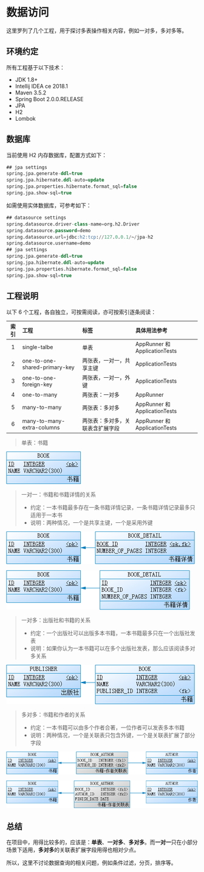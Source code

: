 # 数据访问

这里罗列了几个工程，用于探讨多表操作相关内容，例如一对多，多对多等。

## 环境约定

所有工程基于以下技术：

* JDK 1.8+
* Intellij IDEA ce 2018.1
* Maven 3.5.2
* Spring Boot 2.0.0.RELEASE
* JPA
* H2
* Lombok

## 数据库

当前使用 H2 内存数据库，配置方式如下：

```sql
## jpa settings
spring.jpa.generate-ddl=true
spring.jpa.hibernate.ddl-auto=update
spring.jpa.properties.hibernate.format_sql=false
spring.jpa.show-sql=true
```

如需使用实体数据库，可参考如下：

```sql
## datasource settings
spring.datasource.driver-class-name=org.h2.Driver
spring.datasource.password=demo
spring.datasource.url=jdbc:h2:tcp://127.0.0.1/~/jpa-h2
spring.datasource.username=demo
## jpa settings
spring.jpa.generate-ddl=true
spring.jpa.hibernate.ddl-auto=update
spring.jpa.properties.hibernate.format_sql=false
spring.jpa.show-sql=true
```

## 工程说明

以下 6 个工程，各自独立，可按需阅读，亦可按索引逐条阅读：

| 索引 | 工程 | 标签 | 具体用法参考 |
| :--: | :--- | :--- | :--- |
| 1 | single-talbe | 单表 | AppRunner 和 ApplicationTests |
| 2 | one-to-one-shared-primary-key | 两张表，一对一，共享主键 | ApplicationTests |
| 3 | one-to-one-foreign-key | 两张表，一对一，外键 | ApplicationTests |
| 4 | one-to-many | 两张表：一对多 | AppRunner |
| 5 | many-to-many | 两张表：多对多 | AppRunner 和 ApplicationTests |
| 6 | many-to-many-extra-columns | 两张表：多对多，关联表含扩展字段 | AppRunner 和 ApplicationTests |

> 单表：书籍

![Table](docs/single-table.png "单表")

> 一对一：书籍和书籍详情的关系
> * 约定：一本书籍最多存在一条书籍详情记录，一条书籍详情记录最多只适用于一本书
> * 说明：两种情况，一个是共享主键，一个是采用外键

![Table](docs/one-to-one-shared-primary-key.png "一对一，共享主键")

![Table](docs/one-to-one-foreign-key.png "一对一，外键")

> 一对多：出版社和书籍的关系
> * 约定：一个出版社可以出版多本书籍，一本书籍最多只在一个出版社发表
> * 说明：如果你认为一本书籍可以在多个出版社发表，那么应该阅读多对多关系

![Table](docs/one-to-many.png "一对多")

> 多对多：书籍和作者的关系
> * 约定：一本书籍可以由多个作者合著，一位作者可以发表多本书籍
> * 说明：两种情况，一个是关联表只包含外键，一个是关联表扩展了部分字段

![Table](docs/many-to-many.png "多对多")

![Table](docs/many-tp-many-extra-columns.png "多对多，关联表含扩展字段")

## 总结

在项目中，用得比较多的，应该是：**单表**、**一对多**、**多对多**。而**一对一**只在小部分场景下适用，**多对多**的关联表扩展字段用得也相对少点。

所以，这里不讨论数据查询的相关问题，例如条件过滤，分页，排序等。
